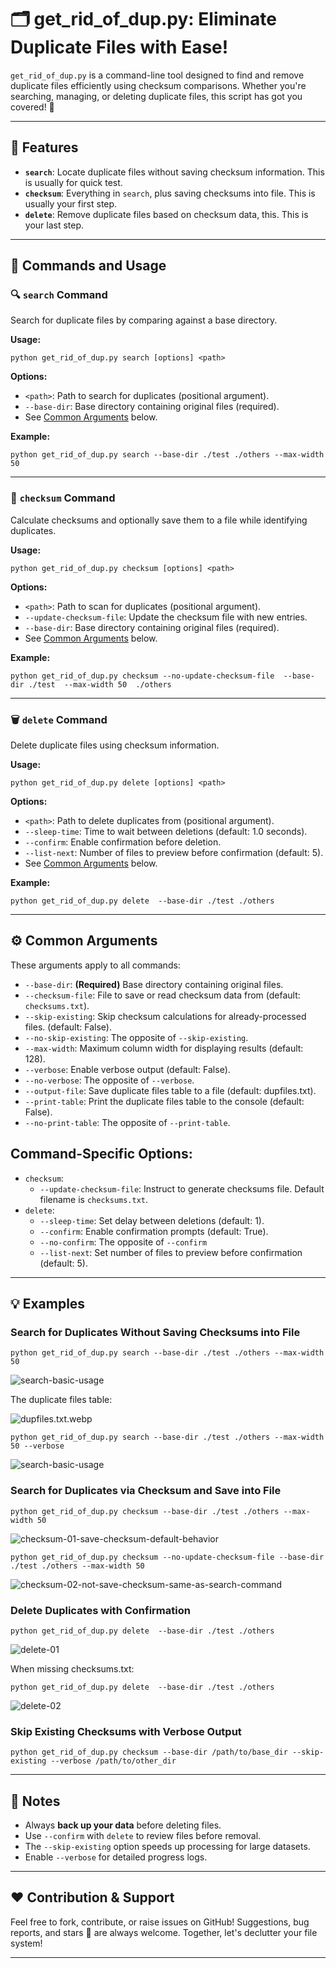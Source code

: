 # 🗂️ get_rid_of_dup.py: Eliminate Duplicate Files with Ease!

`get_rid_of_dup.py` is a command-line tool designed to find and remove duplicate files efficiently using checksum comparisons. Whether you're searching, managing, or deleting duplicate files, this script has got you covered! 💾

---

## 🚀 Features
- **`search`**: Locate duplicate files without saving checksum information. This is usually for quick test.
- **`checksum`**: Everything in `search`, plus saving checksums into file. This is usually your first step.
- **`delete`**: Remove duplicate files based on checksum data, this. This is your last step.

---

## 📜 Commands and Usage

### 🔍 `search` Command
Search for duplicate files by comparing against a base directory.

**Usage:**

```
python get_rid_of_dup.py search [options] <path>
```

**Options:**
- `<path>`: Path to search for duplicates (positional argument).
- `--base-dir`: Base directory containing original files (required).
- See [Common Arguments](#-common-arguments) below.

**Example:**

```
python get_rid_of_dup.py search --base-dir ./test ./others --max-width 50
```

---

### 🔑 `checksum` Command
Calculate checksums and optionally save them to a file while identifying duplicates.

**Usage:**

```
python get_rid_of_dup.py checksum [options] <path>
```

**Options:**
- `<path>`: Path to scan for duplicates (positional argument).
- `--update-checksum-file`: Update the checksum file with new entries.
- `--base-dir`: Base directory containing original files (required).
- See [Common Arguments](#-common-arguments) below.

**Example:**

```
python get_rid_of_dup.py checksum --no-update-checksum-file  --base-dir ./test  --max-width 50  ./others
```

---

### 🗑️ `delete` Command
Delete duplicate files using checksum information.

**Usage:**

```
python get_rid_of_dup.py delete [options] <path>
```

**Options:**
- `<path>`: Path to delete duplicates from (positional argument).
- `--sleep-time`: Time to wait between deletions (default: 1.0 seconds).
- `--confirm`: Enable confirmation before deletion.
- `--list-next`: Number of files to preview before confirmation (default: 5).
- See [Common Arguments](#-common-arguments) below.

**Example:**

```
python get_rid_of_dup.py delete  --base-dir ./test ./others
```

---

## ⚙️ Common Arguments
These arguments apply to all commands:

- `--base-dir`: **(Required)** Base directory containing original files.
- `--checksum-file`: File to save or read checksum data from (default: `checksums.txt`).
- `--skip-existing`: Skip checksum calculations for already-processed files. (default: False).
- `--no-skip-existing`: The opposite of `--skip-existing`.
- `--max-width`: Maximum column width for displaying results (default: 128).
- `--verbose`: Enable verbose output (default: False).
- `--no-verbose`: The opposite of `--verbose`.
- `--output-file`: Save duplicate files table to a file (default: dupfiles.txt).
- `--print-table`: Print the duplicate files table to the console (default: False).
- `--no-print-table`: The opposite of `--print-table`.

## Command-Specific Options:
- `checksum`: 
  - `--update-checksum-file`: Instruct to generate checksums file. Default filename is `checksums.txt`.
- `delete`: 
  - `--sleep-time`: Set delay between deletions (default: 1).
  - `--confirm`: Enable confirmation prompts (default: True).
  - `--no-confirm`: The opposite of `--confirm`
  - `--list-next`: Set number of files to preview before confirmation (default: 5).

---

## 💡 Examples
### Search for Duplicates Without Saving Checksums into File

```
python get_rid_of_dup.py search --base-dir ./test ./others --max-width 50
```

![search-basic-usage](asset/img/search-01.webp)

The duplicate files table:

![dupfiles.txt.webp](asset/img/dupfiles.txt.webp)

```
python get_rid_of_dup.py search --base-dir ./test ./others --max-width 50 --verbose
```

![search-basic-usage](asset/img/search-02-with-verbose.webp)

### Search for Duplicates via Checksum and Save into File

```
python get_rid_of_dup.py checksum --base-dir ./test ./others --max-width 50
```

![checksum-01-save-checksum-default-behavior](asset/img/checksum-01-save-checksum-default-behavior.webp)


```
python get_rid_of_dup.py checksum --no-update-checksum-file --base-dir ./test ./others --max-width 50
```

![checksum-02-not-save-checksum-same-as-search-command](asset/img/checksum-02-not-save-checksum-same-as-search-command.webp)


### Delete Duplicates with Confirmation

```
python get_rid_of_dup.py delete  --base-dir ./test ./others
```

![delete-01](asset/img/delete-01.webp)

When missing checksums.txt:

```
python get_rid_of_dup.py delete  --base-dir ./test ./others
```

![delete-02](asset/img/delete-02.webp)


### Skip Existing Checksums with Verbose Output

```python get_rid_of_dup.py checksum --base-dir /path/to/base_dir --skip-existing --verbose /path/to/other_dir```

---

## 📝 Notes
- Always **back up your data** before deleting files.
- Use `--confirm` with `delete` to review files before removal.
- The `--skip-existing` option speeds up processing for large datasets.
- Enable `--verbose` for detailed progress logs.

---

## ❤️ Contribution & Support
Feel free to fork, contribute, or raise issues on GitHub! Suggestions, bug reports, and stars 🌟 are always welcome. Together, let's declutter your file system!

---
